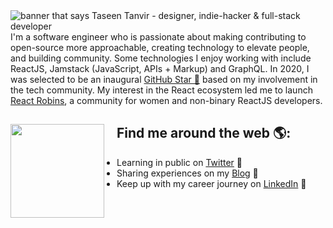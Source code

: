 <img src="https://i.ibb.co/S007tgS/blog-og.png" alt="banner that says Taseen Tanvir - designer, indie-hacker & full-stack developer">
I'm a software engineer who is passionate about making contributing to open-source more approachable, creating technology to elevate people, and building community. Some technologies I enjoy working with include ReactJS, Jamstack (JavaScript, APIs + Markup) and GraphQL. In 2020, I was selected to be an inaugural <a href="https://stars.github.com/">GitHub Star 🌟</a> based on my involvement in the tech community.  My interest in the React ecosystem led me to launch <a href="https://www.reactrobins.com/">React Robins</a>, a community for women and non-binary ReactJS developers.


## Find me around the web 🌎: <a href="https://tanvir.io/"><img align="left" width="150" height="150" src="https://iili.io/JnqUZlV.gif?raw=true" style="margin-right: 20px;"></a>
- Learning in public on <a href="https://twitter.com/dopetanvir">Twitter</a> 🐤
- Sharing experiences on my <a href="https://tanvir.io/blog"> Blog</a> 🏓
- Keep up with my career journey on <a href="https://www.linkedin.com/in/taseen-tanvir/">LinkedIn</a> 💼
